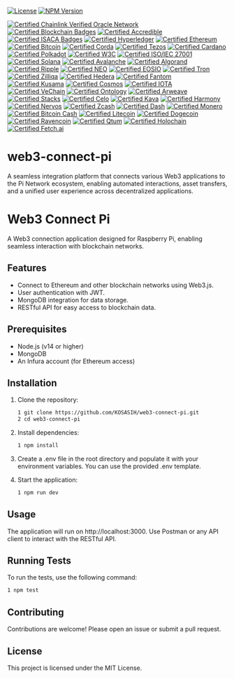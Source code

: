 [![License](https://img.shields.io/badge/license-MIT-brightgreen.svg?style=for-the-badge)](https://opensource.org/licenses/MIT)
[![NPM Version](https://img.shields.io/npm/v/your-package-name.svg?style=for-the-badge)](https://www.npmjs.com/package/your-package-name)

[![Certified Chainlink Verified Oracle Network](https://img.shields.io/badge/Chainlink-Certified%20Oracle%20Network-3498DB?style=for-the-badge&logo=chainlink&logoColor=white)](https://chain.link/)
[![Certified Blockchain Badges](https://img.shields.io/badge/Blockchain%20Badges-Certified%20Digital%20Credentials-4CAF50?style=for-the-badge)](https://www.blockchainbadges.com/)
[![Certified Accredible](https://img.shields.io/badge/Accredible-Certified%20Digital%20Credentials-FF9800?style=for-the-badge)](https://www.accredible.com/)
[![Certified ISACA Badges](https://img.shields.io/badge/ISACA-Certified%20Open%20Badges-0072C6?style=for-the-badge)](https://www.isaca.org/credentialing/credentialing-badges)
[![Certified Hyperledger](https://img.shields.io/badge/Hyperledger-Certified%20Project-00BFFF?style=for-the-badge&logo=hyperledger&logoColor=white)](https://www.hyperledger.org/)
[![Certified Ethereum](https://img.shields.io/badge/Ethereum-Certified%20Blockchain-3C3C3D?style=for-the-badge&logo=ethereum&logoColor=white)](https://ethereum.org/)
[![Certified Bitcoin](https://img.shields.io/badge/Bitcoin-Certified%20Cryptocurrency-F7931A?style=for-the-badge&logo=bitcoin&logoColor=white)](https://bitcoin.org/)
[![Certified Corda](https://img.shields.io/badge/Corda-Certified%20Blockchain-00A3E0?style=for-the-badge&logo=corda&logoColor=white)](https://www.corda.net/)
[![Certified Tezos](https://img.shields.io/badge/Tezos-Certified%20Blockchain-000000?style=for-the-badge&logo=tezos&logoColor=white)](https://tezos.com/)
[![Certified Cardano](https://img.shields.io/badge/Cardano-Certified%20Blockchain-3CCBDA?style=for-the-badge&logo=cardano&logoColor=white)](https://www.cardano.org/)
[![Certified Polkadot](https://img.shields.io/badge/Polkadot-Certified%20Blockchain-EC4C3D?style=for-the-badge&logo=polkadot&logoColor=white)](https://polkadot.network/)
[![Certified W3C](https://img.shields.io/badge/W3C-Certified%20Standards-005A8B?style=for-the-badge&logo=w3c&logoColor=white)](https://www.w3.org/)
[![Certified ISO/IEC 27001](https://img.shields.io/badge/ISO/IEC%2027001-Certified%20Information%20Security-FFCC00?style=for-the-badge)](https://www.iso.org/isoiec-27001-information-security.html)
[![Certified Solana](https://img.shields.io/badge/Solana-Certified%20Blockchain-65B3F0?style=for-the-badge&logo=solana&logoColor=white)](https://solana.com/)
[![Certified Avalanche](https://img.shields.io/badge/Avalanche-Certified%20Blockchain-EB5757?style=for-the-badge&logo=avalanche&logoColor=white)](https://www.avax.network/)
[![Certified Algorand](https://img.shields.io/badge/Algorand-Certified%20Blockchain-00A3E0?style=for-the-badge&logo=algorand&logoColor=white)](https://www.algorand.com/)
[![Certified Ripple](https://img.shields.io/badge/Ripple-Certified%20Blockchain-00A8E0?style=for-the-badge&logo=ripple&logoColor=white)](https://ripple.com/)
[![Certified NEO](https://img.shields.io/badge/NEO-Certified%20Blockchain-00BFFF?style=for-the-badge&logo=neo&logoColor=white)](https://neo.org/)
[![Certified EOSIO](https://img.shields.io/badge/EOSIO-Certified%20Blockchain-00B4D8?style=for-the-badge&logo=eos&logoColor=white)](https://eos.io/)
[![Certified Tron](https://img.shields.io/badge/Tron-Certified%20Blockchain-FF6A00?style=for-the-badge&logo=tron&logoColor=white)](https://tron.network/)
[![Certified Zilliqa](https://img.shields.io/badge/Zilliqa-Certified%20Blockchain-1C1C1C?style=for-the-badge&logo=zilliqa&logoColor=white)](https://zilliqa.com/)
[![Certified Hedera](https://img.shields.io/badge/Hedera-Certified%20Blockchain-00B2A9?style=for-the-badge&logo=hedera&logoColor=white)](https://www.hedera.com/)
[![Certified Fantom](https://img.shields.io/badge/Fantom-Certified%20Blockchain-1B1F24?style=for-the-badge&logo=fantom&logoColor=white)](https://fantom.foundation/)
[![Certified Kusama](https://img.shields.io/badge/Kusama-Certified%20Blockchain-6C6C6C?style=for-the-badge&logo=kusama&logoColor=white)](https://kusama.network/)
[![Certified Cosmos](https://img.shields.io/badge/Cosmos-Certified%20Blockchain-2B2D42?style=for-the-badge&logo=cosmos&logoColor=white)](https://cosmos.network/)
[![Certified IOTA](https://img.shields.io/badge/IOTA-Certified%20Blockchain-4B8BBE?style=for-the-badge&logo=iota&logoColor=white)](https://www.iota.org/)
[![Certified VeChain](https://img.shields.io/badge/VeChain-Certified%20Blockchain-4B4B4B?style=for-the-badge&logo=vechain&logoColor=white)](https://www.vechain.org/)
[![Certified Ontology](https://img.shields.io/badge/Ontology-Certified%20Blockchain-00A3E0?style=for-the-badge&logo=ontology&logoColor=white)](https://ont.io/)
[![Certified Arweave](https://img.shields.io/badge/Arweave-Certified%20Blockchain-4B8BBE?style=for-the-badge&logo=arweave&logoColor=white)](https://www.arweave.org/)
[![Certified Stacks](https://img.shields.io/badge/Stacks-Certified%20Blockchain-3D3D3D?style=for-the-badge&logo=stacks&logoColor=white)](https://www.stacks.co/)
[![Certified Celo](https://img.shields.io/badge/Celo-Certified%20Blockchain-00BFAE?style=for-the-badge&logo=celo&logoColor=white)](https://celo.org/)
[![Certified Kava](https://img.shields.io/badge/Kava-Certified%20Blockchain-4B8BBE?style=for-the-badge&logo=kava&logoColor=white)](https://www.kava.io/)
[![Certified Harmony](https://img.shields.io/badge/Harmony-Certified%20Blockchain-2D6BFF?style=for-the-badge&logo=harmony&logoColor=white)](https://www.harmony.one/)
[![Certified Nervos](https://img.shields.io/badge/Nervos-Certified%20Blockchain-FF4B00?style=for-the-badge&logo=nervos&logoColor=white)](https://www.nervos.org/)
[![Certified Zcash](https://img.shields.io/badge/Zcash-Certified%20Cryptocurrency-EC8C00?style=for-the-badge&logo=zcash&logoColor=white)](https://z.cash/)
[![Certified Dash](https://img.shields.io/badge/Dash-Certified%20Cryptocurrency-00BFFF?style=for-the-badge&logo=dash&logoColor=white)](https://www.dash.org/)
[![Certified Monero](https://img.shields.io/badge/Monero-Certified%20Cryptocurrency-FF6600?style=for-the-badge&logo=monero&logoColor=white)](https://www.getmonero.org/)
[![Certified Bitcoin Cash](https://img.shields.io/badge/Bitcoin%20Cash-Certified%20Cryptocurrency-8CC51F?style=for-the-badge&logo=bitcoin&logoColor=white)](https://www.bitcoincash.org/)
[![Certified Litecoin](https://img.shields.io/badge/Litecoin-Certified%20Cryptocurrency-4C4C4C?style=for-the-badge&logo=litecoin&logoColor=white)](https://litecoin.com/)
[![Certified Dogecoin](https://img.shields.io/badge/Dogecoin-Certified%20Cryptocurrency-C2A83D?style=for-the-badge&logo=dogecoin&logoColor=white)](https://dogecoin.com/)
[![Certified Ravencoin](https://img.shields.io/badge/Ravencoin-Certified%20Cryptocurrency-8B0000?style=for-the-badge&logo=ravencoin&logoColor=white)](https://ravencoin.org/)
[![Certified Qtum](https://img.shields.io/badge/Qtum-Certified%20Blockchain-00BFFF?style=for-the-badge&logo=qtum&logoColor=white)](https://qtum.org/)
[![Certified Holochain](https://img.shields.io/badge/Holochain-Certified%20Blockchain-FF4B00?style=for-the-badge&logo=holochain&logoColor=white)](https://holochain.org/)
[![Certified Fetch.ai](https://img.shields.io/badge/Fetch.ai-Certified%20Blockchain-00BFFF?style=for-the-badge&logo=fetch-ai&logoColor=white)](https://fetch.ai/)

# web3-connect-pi
A seamless integration platform that connects various Web3 applications to the Pi Network ecosystem, enabling automated interactions, asset transfers, and a unified user experience across decentralized applications.

# Web3 Connect Pi

A Web3 connection application designed for Raspberry Pi, enabling seamless interaction with blockchain networks.

## Features

- Connect to Ethereum and other blockchain networks using Web3.js.
- User authentication with JWT.
- MongoDB integration for data storage.
- RESTful API for easy access to blockchain data.

## Prerequisites

- Node.js (v14 or higher)
- MongoDB
- An Infura account (for Ethereum access)

## Installation

1. Clone the repository:

   ```bash
   1 git clone https://github.com/KOSASIH/web3-connect-pi.git
   2 cd web3-connect-pi
   ```

2. Install dependencies:

   ```bash
   1 npm install
   ```
   
3. Create a .env file in the root directory and populate it with your environment variables. You can use the provided .env template.

4. Start the application:

   ```bash
   1 npm run dev
   ```
   
## Usage
The application will run on http://localhost:3000.
Use Postman or any API client to interact with the RESTful API.

## Running Tests
To run the tests, use the following command:

   ```bash
   1 npm test
   ```

## Contributing
Contributions are welcome! Please open an issue or submit a pull request.

## License
This project is licensed under the MIT License.
